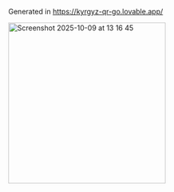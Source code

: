 Generated in https://kyrgyz-qr-go.lovable.app/

<img width="315" height="323" alt="Screenshot 2025-10-09 at 13 16 45" src="https://github.com/user-attachments/assets/45423770-dbd8-41d6-bc9e-8296ec99242f" />
